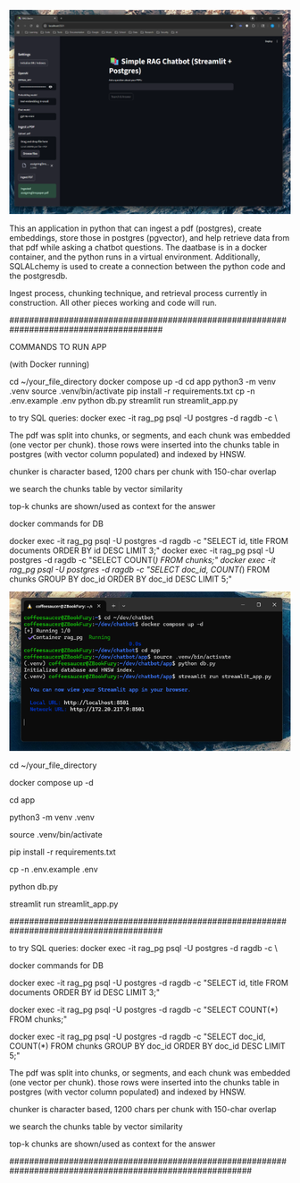 


![Streamlit App in Python](app_screenshot.png)



This an application in python that can ingest a pdf (postgres), create embeddings, store those in postgres (pgvector), and help retrieve data 
from that pdf while asking a chatbot questions. The daatbase is in a docker container, and the python runs in a virtual environment. Additionally, 
SQLALchemy is used to create a connection between the python code and the postgresdb. 

Ingest process, chunking technique, and retrieval process currently in construction. All other pieces working and code will run. 


#######################################################################################


COMMANDS TO RUN APP

(with Docker running)

cd ~/your_file_directory
docker compose up -d
cd app
python3 -m venv .venv
source .venv/bin/activate
pip install -r requirements.txt
cp -n .env.example .env
python db.py
streamlit run streamlit_app.py


to try SQL queries: docker exec -it rag_pg psql -U postgres -d ragdb -c \


The pdf was split into chunks, or segments, and each chunk was embedded (one vector per chunk). those rows were inserted into the chunks table in postgres (with vector column populated) and indexed by HNSW.

chunker is character based, 1200 chars per chunk with 150-char overlap

we search the chunks table by vector similarity

top-k chunks are shown/used as context for the answer 

docker commands for DB

docker exec -it rag_pg psql -U postgres -d ragdb -c "SELECT id, title FROM documents ORDER BY id DESC LIMIT 3;"
docker exec -it rag_pg psql -U postgres -d ragdb -c "SELECT COUNT(*) FROM chunks;"
docker exec -it rag_pg psql -U postgres -d ragdb -c "SELECT doc_id, COUNT(*) FROM chunks GROUP BY doc_id ORDER BY doc_id DESC LIMIT 5;"





![Commands](commands_example.png)





cd ~/your_file_directory

docker compose up -d

cd app

python3 -m venv .venv

source .venv/bin/activate

pip install -r requirements.txt

cp -n .env.example .env

python db.py

streamlit run streamlit_app.py


#######################################################################################


to try SQL queries: docker exec -it rag_pg psql -U postgres -d ragdb -c \

docker commands for DB

docker exec -it rag_pg psql -U postgres -d ragdb -c "SELECT id, title FROM documents ORDER BY id DESC LIMIT 3;"

docker exec -it rag_pg psql -U postgres -d ragdb -c "SELECT COUNT(*) FROM chunks;"

docker exec -it rag_pg psql -U postgres -d ragdb -c "SELECT doc_id, COUNT(*) FROM chunks GROUP BY doc_id ORDER BY doc_id DESC LIMIT 5;"


The pdf was split into chunks, or segments, and each chunk was embedded (one vector per chunk). those rows were inserted into the chunks table in 
postgres (with vector column populated) and indexed by HNSW.

chunker is character based, 1200 chars per chunk with 150-char overlap

we search the chunks table by vector similarity

top-k chunks are shown/used as context for the answer 

#########################################################################################################
